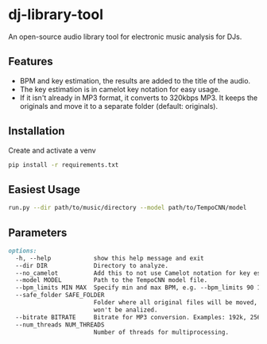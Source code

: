 # dj-library-tool
An open-source audio library tool for electronic music analysis for DJs.

## Features
- BPM and key estimation, the results are added to the title of the audio.
- The key estimation is in camelot key notation for easy usage.
- If it isn't already in MP3 format, it converts to 320kbps MP3. It keeps the originals and move it to a separate folder (default: originals).

## Installation

Create and activate a venv

```bash
pip install -r requirements.txt
```

## Easiest Usage
```bash
run.py --dir path/to/music/directory --model path/to/TempoCNN/model
```

## Parameters
```md
options:
  -h, --help            show this help message and exit
  --dir DIR             Directory to analyze.
  --no_camelot          Add this to not use Camelot notation for key estimation.
  --model MODEL         Path to the TempoCNN model file.
  --bpm_limits MIN MAX  Specify min and max BPM, e.g. --bpm_limits 90 180
  --safe_folder SAFE_FOLDER
                        Folder where all original files will be moved, this
                        won't be analized.
  --bitrate BITRATE     Bitrate for MP3 conversion. Examples: 192k, 256k, 320k
  --num_threads NUM_THREADS
                        Number of threads for multiprocessing.
```
